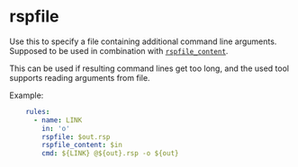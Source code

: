 # rspfile

Use this to specify a file containing additional command line arguments.
Supposed to be used in combination with [`rspfile_content`](./rspfile_content.md).

This can be used if resulting command lines get too long, and the used tool
supports reading arguments from file.

Example:

```yaml
    rules:
      - name: LINK
        in: 'o'
        rspfile: $out.rsp
        rspfile_content: $in
        cmd: ${LINK} @${out}.rsp -o ${out}
```
